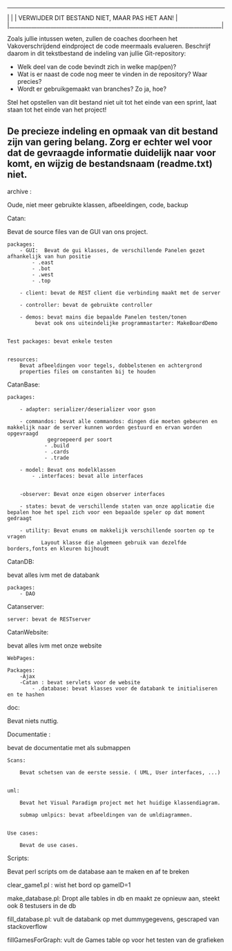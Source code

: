  _____________________________________________________________________________
|                                                                             |
|                VERWIJDER DIT BESTAND NIET, MAAR PAS HET AAN!                |
|_____________________________________________________________________________|

Zoals jullie intussen weten, zullen de coaches doorheen het Vakoverschrijdend
eindproject de code meermaals evalueren. Beschrijf daarom in dit tekstbestand
de indeling van jullie Git-repository:

- Welk deel van de code bevindt zich in welke map(pen)?
- Wat is er naast de code nog meer te vinden in de repository? Waar precies?
- Wordt er gebruikgemaakt van branches? Zo ja, hoe?

Stel het opstellen van dit bestand niet uit tot het einde van een sprint, laat
staan tot het einde van het project!

De precieze indeling en opmaak van dit bestand zijn van gering belang. Zorg er
echter wel voor dat de gevraagde informatie duidelijk naar voor komt, en wijzig
de bestandsnaam (readme.txt) niet.
-------------------------------------------------------------------------------


archive : 

Oude, niet meer gebruikte klassen, afbeeldingen, code, backup



Catan:

Bevat de source files van de GUI van ons project.

	packages:
		- GUI:  Bevat de gui klasses, de verschillende Panelen gezet afhankelijk van hun positie
			- .east
			- .bot
			- .west
			- .top

		- client: bevat de REST client die verbinding maakt met de server	

		- controller: bevat de gebruikte controller

		- demos: bevat mains die bepaalde Panelen testen/tonen
			 bevat ook ons uiteindelijke programmastarter: MakeBoardDemo

		
	Test packages: bevat enkele testen	
		
			
	resources:
		Bevat afbeeldingen voor tegels, dobbelstenen en achtergrond
		properties files om constanten bij te houden

CatanBase:

	packages:

		- adapter: serializer/deserializer voor gson

		- commandos: bevat alle commandos: dingen die moeten gebeuren en makkelijk naar de server kunnen worden gestuurd en ervan worden opgevraagd
			     gegroepeerd per soort
				- .build
				- .cards
				- .trade

		- model: Bevat ons modelklassen
			- .interfaces: bevat alle interfaces
			

		-observer: Bevat onze eigen observer interfaces

		- states: bevat de verschillende staten van onze applicatie die bepalen hoe het spel zich voor een bepaalde speler op dat moment gedraagt 	   

		- utility: Bevat enums om makkelijk verschillende soorten op te vragen
			   Layout klasse die algemeen gebruik van dezelfde borders,fonts en kleuren bijhoudt
		


CatanDB:

bevat alles ivm met de databank

	packages:
		- DAO


Catanserver:

	server: bevat de RESTserver


CatanWebsite:

bevat alles ivm met onze website

	WebPages:

	Packages:
		-Ajax
		-Catan : bevat servlets voor de website
			- .database: bevat klasses voor de databank te initialiseren en te hashen




doc:

Bevat niets nuttig.



Documentatie :

bevat de documentatie met als submappen

	Scans:

		Bevat schetsen van de eerste sessie. ( UML, User interfaces, ...)


	uml:

		Bevat het Visual Paradigm project met het huidige klassendiagram.
		
		submap umlpics: bevat afbeeldingen van de umldiagrammen.


	Use cases:

		Bevat de use cases.

	
Scripts:

Bevat perl scripts om de database aan te maken en af te breken

clear_game1.pl : wist het bord op gameID=1

make_database.pl: Dropt alle tables in db en maakt ze opnieuw aan, steekt ook 8 testusers in de db

fill_database.pl: vult de databank op met dummygegevens, gescraped van stackoverflow

fillGamesForGraph: vult de Games table op voor het testen van de grafieken

